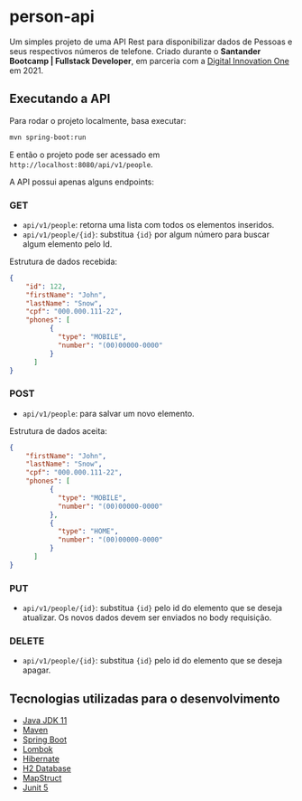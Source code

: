 # person-api

Um simples projeto de uma API Rest para disponibilizar dados de Pessoas
e seus respectivos números de telefone.
Criado durante o **Santander Bootcamp | Fullstack Developer**, em parceria com a [Digital Innovation One](https://web.digitalinnovation.one/) em 2021.

## Executando a API
Para rodar o projeto localmente, basa executar:
```Bash
mvn spring-boot:run 
```
E então o projeto pode ser acessado em `http://localhost:8080/api/v1/people`.

A API possui apenas alguns endpoints:

### GET

- `api/v1/people`: retorna uma lista com todos os elementos inseridos.
- `api/v1/people/{id}`: substitua `{id}` por algum número para buscar
algum elemento pelo Id.

Estrutura de dados recebida:
```json
{
    "id": 122,
    "firstName": "John",
    "lastName": "Snow",
    "cpf": "000.000.111-22",
    "phones": [
          {
            "type": "MOBILE",
            "number": "(00)00000-0000"
          }
      ]
}
```

### POST
- `api/v1/people`: para salvar um novo elemento.

Estrutura de dados aceita:
```json
{
    "firstName": "John",
    "lastName": "Snow",
    "cpf": "000.000.111-22",
    "phones": [
          {
            "type": "MOBILE",
            "number": "(00)00000-0000"
          },
          {
            "type": "HOME",
            "number": "(00)00000-0000"
          }
      ]
}
```

### PUT
- `api/v1/people/{id}`: substitua `{id}` pelo id do elemento que se deseja atualizar.
Os novos dados devem ser enviados no body requisição.
  
### DELETE
- `api/v1/people/{id}`: substitua `{id}` pelo id do elemento que se deseja apagar.

## Tecnologias utilizadas para o desenvolvimento
- [Java JDK 11](https://www.oracle.com/br/java/technologies/javase-jdk11-downloads.html)
- [Maven](https://maven.apache.org/)
- [Spring Boot](https://spring.io/projects/spring-boot)
- [Lombok](https://projectlombok.org/)
- [Hibernate](https://hibernate.org/)
- [H2 Database](https://www.h2database.com/html/main.html)
- [MapStruct](https://mapstruct.org/)
- [Junit 5](https://junit.org/junit5/)

